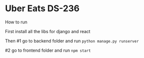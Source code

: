 # Uber Eats DS-236

How to run

First install all the libs for django and react

Then
#1 go to backend folder and run `python manage.py runserver`

#2 go to frontend folder and run `npm start`
